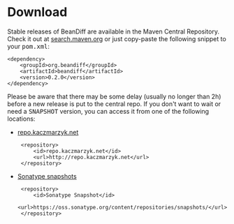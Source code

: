 Download 
========

Stable releases of BeanDiff are available in the Maven Central Repository. Check it out at [search.maven.org](http://search.maven.org/#search|ga|1|g%3A%22org.beandiff%22%20AND%20a%3A%22beandiff%22) or just copy-paste the following snippet to your <tt>pom.xml</tt>:

	<dependency>
		<groupId>org.beandiff</groupId>
		<artifactId>beandiff</artifactId>
		<version>0.2.0</version>
	</dependency>

Please be aware that there may be some delay (usually no longer than 2h) before a new release is put to the central repo. If you don't want to wait or need a <tt>SNAPSHOT</tt> version, you can access it from one of the following locations:

 * [repo.kaczmarzyk.net](http://repo.kaczmarzyk.net/org/beandiff/beandiff/)

		<repository>
			<id>repo.kaczmarzyk.net</id>
			<url>http://repo.kaczmarzyk.net</url>
		</repository>

 * [Sonatype snapshots](https://oss.sonatype.org/content/repositories/snapshots/org/beandiff/beandiff/)

		<repository>
			<id>Sonatype Snapshot</id>
			<url>https://oss.sonatype.org/content/repositories/snapshots/</url>
		</repository>
